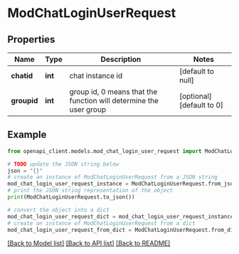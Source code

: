 # ModChatLoginUserRequest


## Properties

Name | Type | Description | Notes
------------ | ------------- | ------------- | -------------
**chatid** | **int** | chat instance id | [default to null]
**groupid** | **int** | group id, 0 means that the function will determine the user group | [optional] [default to 0]

## Example

```python
from openapi_client.models.mod_chat_login_user_request import ModChatLoginUserRequest

# TODO update the JSON string below
json = "{}"
# create an instance of ModChatLoginUserRequest from a JSON string
mod_chat_login_user_request_instance = ModChatLoginUserRequest.from_json(json)
# print the JSON string representation of the object
print(ModChatLoginUserRequest.to_json())

# convert the object into a dict
mod_chat_login_user_request_dict = mod_chat_login_user_request_instance.to_dict()
# create an instance of ModChatLoginUserRequest from a dict
mod_chat_login_user_request_from_dict = ModChatLoginUserRequest.from_dict(mod_chat_login_user_request_dict)
```
[[Back to Model list]](../README.md#documentation-for-models) [[Back to API list]](../README.md#documentation-for-api-endpoints) [[Back to README]](../README.md)


